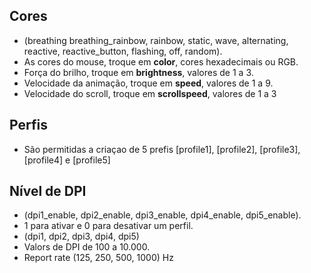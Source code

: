 ## Cores
* (breathing breathing_rainbow, rainbow, static, wave,
 alternating, reactive, reactive_button, flashing, off, random).
* As cores do mouse, troque em **color**, cores hexadecimais
ou RGB.
* Força do brilho, troque em **brightness**, valores de 1 a 3.
* Velocidade da animação, troque em **speed**, valores de 1 a 9.
* Velocidade do scroll, troque em **scrollspeed**, valores de 1 a 3

## Perfis
* São permitidas a criaçao de 5 prefis
[profile1], [profile2], [profile3], [profile4] e [profile5]

## Nível de DPI
* (dpi1_enable, dpi2_enable, dpi3_enable, dpi4_enable, dpi5_enable).
* 1 para ativar e 0 para desativar um perfil.
* (dpi1, dpi2, dpi3, dpi4, dpi5)
* Valors de DPI de 100 a 10.000.
* Report rate (125, 250, 500, 1000) Hz
